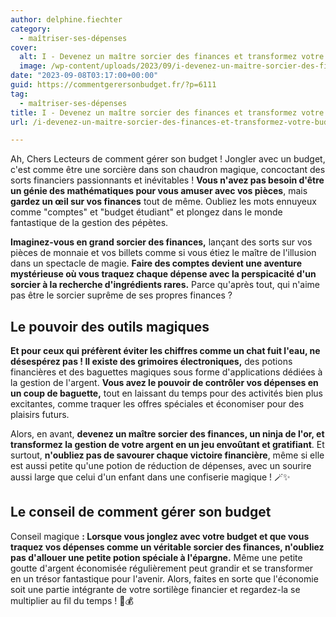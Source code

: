 ```yaml
---
author: delphine.fiechter
category:
  - maîtriser-ses-dépenses
cover:
  alt: I - Devenez un maître sorcier des finances et transformez votre budget en or !
  image: /wp-content/uploads/2023/09/i-devenez-un-maitre-sorcier-des-finances-et-transformez-votre-budget-en-or.png
date: "2023-09-08T03:17:00+00:00"
guid: https://commentgerersonbudget.fr/?p=6111
tag:
  - maîtriser-ses-dépenses
title: I - Devenez un maître sorcier des finances et transformez votre budget en or !
url: /i-devenez-un-maitre-sorcier-des-finances-et-transformez-votre-budget-en-or/

---
```

Ah, Chers Lecteurs de comment gérer son budget ! Jongler avec un budget, c'est comme être une sorcière dans son chaudron magique, concoctant des sorts financiers passionnants et inévitables ! **Vous n'avez pas besoin d'être un génie des mathématiques pour vous amuser avec vos pièces**, mais **gardez un œil sur vos finances** tout de même. Oubliez les mots ennuyeux comme "comptes" et "budget étudiant" et plongez dans le monde fantastique de la gestion des pépètes.

**Imaginez-vous en grand sorcier des finances,** lançant des sorts sur vos pièces de monnaie et vos billets comme si vous étiez le maître de l'illusion dans un spectacle de magie. **Faire des comptes devient une aventure mystérieuse où vous traquez chaque dépense avec la perspicacité d'un sorcier à la recherche d'ingrédients rares.** Parce qu'après tout, qui n'aime pas être le sorcier suprême de ses propres finances ?

## Le pouvoir des outils magiques

**Et pour ceux qui préfèrent éviter les chiffres comme un chat fuit l'eau, ne désespérez pas ! Il existe des grimoires électroniques,** des potions financières et des baguettes magiques sous forme d'applications dédiées à la gestion de l'argent. **Vous avez le pouvoir de contrôler vos dépenses en un coup de baguette,** tout en laissant du temps pour des activités bien plus excitantes, comme traquer les offres spéciales et économiser pour des plaisirs futurs.

Alors, en avant, **devenez un maître sorcier des finances, un ninja de l'or, et transformez la gestion de votre argent en un jeu envoûtant et gratifiant**. Et surtout, **n'oubliez pas de savourer chaque victoire financière**, même si elle est aussi petite qu'une potion de réduction de dépenses, avec un sourire aussi large que celui d'un enfant dans une confiserie magique ! 🪄✨

## Le conseil de comment gérer son budget

Conseil magique **: Lorsque vous jonglez avec votre budget et que vous traquez vos dépenses comme un véritable sorcier des finances, n'oubliez pas d'allouer une petite potion spéciale à l'épargne.** Même une petite goutte d'argent économisée régulièrement peut grandir et se transformer en un trésor fantastique pour l'avenir. Alors, faites en sorte que l'économie soit une partie intégrante de votre sortilège financier et regardez-la se multiplier au fil du temps ! 🌟💰
